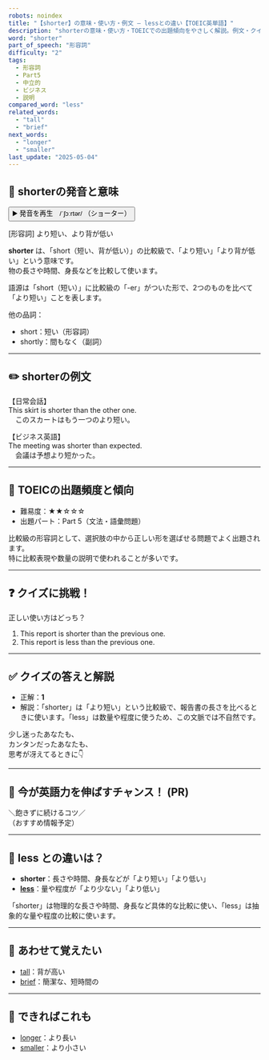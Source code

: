 ```yaml
---
robots: noindex
title: "【shorter】の意味・使い方・例文 ― lessとの違い【TOEIC英単語】"
description: "shorterの意味・使い方・TOEICでの出題傾向をやさしく解説。例文・クイズ付きでlessとの違いもわかりやすく学べます。"
word: "shorter"
part_of_speech: "形容詞"
difficulty: "2"
tags:
  - 形容詞
  - Part5
  - 中立的
  - ビジネス
  - 説明
compared_word: "less"
related_words:
  - "tall"
  - "brief"
next_words:
  - "longer"
  - "smaller"
last_update: "2025-05-04"
---
```


## 🔰 shorterの発音と意味

<button class="play-audio" onclick="playTTS('shorter')">
  <span class="play-audio-main">
    ▶️ 発音を再生　/ˈʃɔːrtər/
  </span>
  <span class="play-audio-sub">
    （ショーター）
  </span>
</button>

[形容詞] より短い、より背が低い

**shorter** は、「short（短い、背が低い）」の比較級で、「より短い」「より背が低い」という意味です。  
物の長さや時間、身長などを比較して使います。

語源は「short（短い）」に比較級の「-er」がついた形で、2つのものを比べて「より短い」ことを表します。

他の品詞：  
- short：短い（形容詞）
- shortly：間もなく（副詞）

---

## ✏️ shorterの例文

【日常会話】  
This skirt is shorter than the other one.  
　このスカートはもう一つのより短い。

【ビジネス英語】  
The meeting was shorter than expected.  
　会議は予想より短かった。

---

## 🎯 TOEICの出題頻度と傾向

- 難易度：★★☆☆☆
- 出題パート：Part 5（文法・語彙問題）

比較級の形容詞として、選択肢の中から正しい形を選ばせる問題でよく出題されます。  
特に比較表現や数量の説明で使われることが多いです。

---

## ❓ クイズに挑戦！

正しい使い方はどっち？

1. This report is shorter than the previous one.  
2. This report is less than the previous one.

---

## ✅ クイズの答えと解説

- 正解：**1**
- 解説：「shorter」は「より短い」という比較級で、報告書の長さを比べるときに使います。「less」は数量や程度に使うため、この文脈では不自然です。

少し迷ったあなたも、  
カンタンだったあなたも、  
思考が冴えてるときに👇️

---

## 🚀 今が英語力を伸ばすチャンス！ (PR)

<div class="info-center">
＼飽きずに続けるコツ／<br>  
（おすすめ情報予定）
</div>

---

## 🤔  less との違いは？

- **shorter**：長さや時間、身長などが「より短い」「より低い」
- **[less](/less)**：量や程度が「より少ない」「より低い」

「shorter」は物理的な長さや時間、身長など具体的な比較に使い、「less」は抽象的な量や程度の比較に使います。

---

## 🧩 あわせて覚えたい

- [tall](/tall)：背が高い
- [brief](/brief)：簡潔な、短時間の

---

## 📖 できればこれも

- [longer](/longer)：より長い
- [smaller](/smaller)：より小さい

<!-- cvid: aid15_bid27 -->
